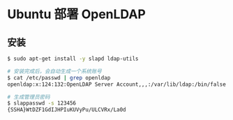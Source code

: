 # Ubuntu 部署 OpenLDAP

## 安装

```sh
$ sudo apt-get install -y slapd ldap-utils
```

```sh
# 安装完成后，会自动生成一个系统账号
$ cat /etc/passwd | grep openldap
openldap:x:124:132:OpenLDAP Server Account,,,:/var/lib/ldap:/bin/false
```

```sh
# 生成管理员密码
$ slappasswd -s 123456
{SSHA}WtDZF1GdIJHPIuKUVyPu/ULCVRx/La0d
```